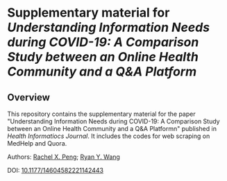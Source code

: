 # Supplementary material for *Understanding Information Needs during COVID-19: A Comparison Study between an Online Health Community and a Q&A Platform*

## Overview
This repository contains the supplementary material for the paper "Understanding Information Needs during COVID-19: A Comparison Study between an Online Health Community and a Q&A Platformn" published in *Health Informatiocs Journal*. It includes the codes for web scraping on MedHelp and Quora.

Authors: [Rachel X. Peng](https://scholar.google.com/citations?user=jnGUDsEAAAAJ&hl=en&oi=ao); [Ryan Y. Wang](https://scholar.google.com/citations?authuser=1&user=RQ8CD9kAAAAJ)

DOI: [10.1177/14604582221142443](https://doi.org/10.1177/14604582221142443)
